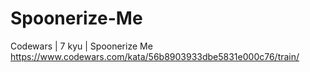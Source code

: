 # Spoonerize-Me
Codewars | 7 kyu | Spoonerize Me
https://www.codewars.com/kata/56b8903933dbe5831e000c76/train/
